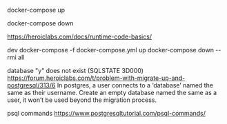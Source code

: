 docker-compose up

docker-compose down


https://heroiclabs.com/docs/runtime-code-basics/

dev
docker-compose -f docker-compose.yml up
docker-compose down --rmi all

database "y" does not exist (SQLSTATE 3D000)
https://forum.heroiclabs.com/t/problem-with-migrate-up-and-postgresql/313/6
In postgres, a user connects to a ‘database’ named the same as their username.
Create an empty database named the same as a user, it won’t be used beyond the migration process.

psql commands
https://www.postgresqltutorial.com/psql-commands/
